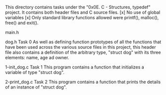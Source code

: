 This directory contains tasks under the "0x0E. C - Structures, typedef" project.
It contains both header files and C source files.
[x] No use of global variables
[x] Only standard library functions allowed were printf(), malloc(), free() and exit().


main.h


dog.h
Task 0
As well as defining function prototypes of all the functions that have been used across the various source files in this project, this header file also contains a definition of the arbitrary type, "struct dog" with its three elements: name, age ad owner.

1-init_dog.c
Task 1
This program contains a function that initializes a variable of type "struct dog".

2-print_dog.c
Task 2
This program contains a function that prints the details of an instance of "struct dog".

